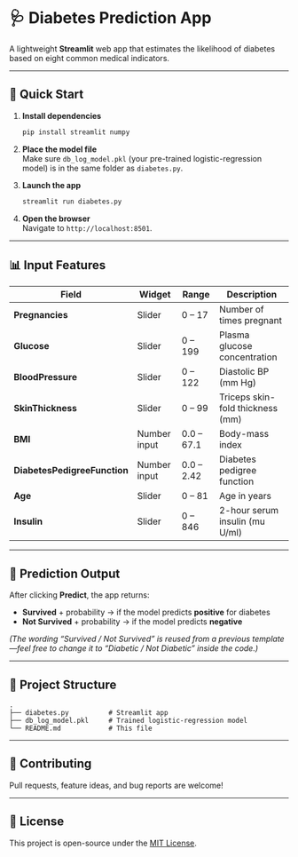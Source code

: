 # 🩺 Diabetes Prediction App

A lightweight **Streamlit** web app that estimates the likelihood of diabetes based on eight common medical indicators.

---

## 🚀 Quick Start

1. **Install dependencies**

   ```bash
   pip install streamlit numpy
   ```

2. **Place the model file**  
   Make sure `db_log_model.pkl` (your pre-trained logistic-regression model) is in the same folder as `diabetes.py`.

3. **Launch the app**

   ```bash
   streamlit run diabetes.py
   ```

4. **Open the browser**  
   Navigate to `http://localhost:8501`.

---

## 📊 Input Features

| Field | Widget | Range | Description |
|-------|--------|-------|-------------|
| **Pregnancies** | Slider | 0 – 17 | Number of times pregnant |
| **Glucose** | Slider | 0 – 199 | Plasma glucose concentration |
| **BloodPressure** | Slider | 0 – 122 | Diastolic BP (mm Hg) |
| **SkinThickness** | Slider | 0 – 99 | Triceps skin-fold thickness (mm) |
| **BMI** | Number input | 0.0 – 67.1 | Body-mass index |
| **DiabetesPedigreeFunction** | Number input | 0.0 – 2.42 | Diabetes pedigree function |
| **Age** | Slider | 0 – 81 | Age in years |
| **Insulin** | Slider | 0 – 846 | 2-hour serum insulin (mu U/ml) |

---

## 🔮 Prediction Output

After clicking **Predict**, the app returns:

- **Survived** + probability → if the model predicts **positive** for diabetes  
- **Not Survived** + probability → if the model predicts **negative**

*(The wording “Survived / Not Survived” is reused from a previous template—feel free to change it to “Diabetic / Not Diabetic” inside the code.)*

---

## 📁 Project Structure

```
.
├── diabetes.py          # Streamlit app
├── db_log_model.pkl     # Trained logistic-regression model
└── README.md            # This file
```

---

## 🤝 Contributing

Pull requests, feature ideas, and bug reports are welcome!

---

## 📄 License

This project is open-source under the [MIT License](LICENSE).
